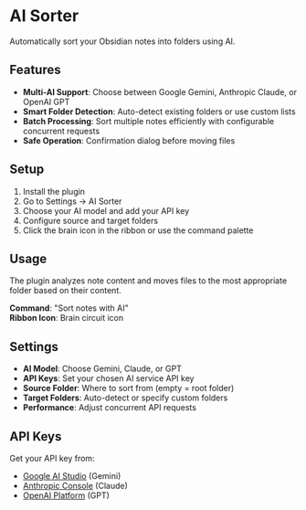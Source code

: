 # AI Sorter

Automatically sort your Obsidian notes into folders using AI.

## Features

- **Multi-AI Support**: Choose between Google Gemini, Anthropic Claude, or OpenAI GPT
- **Smart Folder Detection**: Auto-detect existing folders or use custom lists
- **Batch Processing**: Sort multiple notes efficiently with configurable concurrent requests
- **Safe Operation**: Confirmation dialog before moving files

## Setup

1. Install the plugin
2. Go to Settings → AI Sorter
3. Choose your AI model and add your API key
4. Configure source and target folders
5. Click the brain icon in the ribbon or use the command palette

## Usage

The plugin analyzes note content and moves files to the most appropriate folder based on their content.

**Command**: "Sort notes with AI"  
**Ribbon Icon**: Brain circuit icon

## Settings

- **AI Model**: Choose Gemini, Claude, or GPT
- **API Keys**: Set your chosen AI service API key
- **Source Folder**: Where to sort from (empty = root folder)
- **Target Folders**: Auto-detect or specify custom folders
- **Performance**: Adjust concurrent API requests

## API Keys

Get your API key from:
- [Google AI Studio](https://aistudio.google.com/) (Gemini)
- [Anthropic Console](https://console.anthropic.com/) (Claude)  
- [OpenAI Platform](https://platform.openai.com/) (GPT)